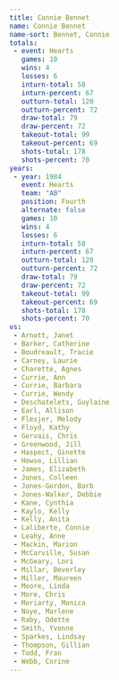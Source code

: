 ```yaml
---
title: Connie Bennet
name: Connie Bennet
name-sort: Bennet, Connie
totals:
 - event: Hearts
   games: 10
   wins: 4
   losses: 6
   inturn-total: 58
   inturn-percent: 67
   outturn-total: 120
   outturn-percent: 72
   draw-total: 79
   draw-percent: 72
   takeout-total: 99
   takeout-percent: 69
   shots-total: 178
   shots-percent: 70
years:
 - year: 1984
   event: Hearts
   team: "AB"
   position: Fourth
   alternate: false
   games: 10
   wins: 4
   losses: 6
   inturn-total: 58
   inturn-percent: 67
   outturn-total: 120
   outturn-percent: 72
   draw-total: 79
   draw-percent: 72
   takeout-total: 99
   takeout-percent: 69
   shots-total: 178
   shots-percent: 70
vs:
 - Arnott, Janet
 - Barker, Catherine
 - Boudreault, Tracie
 - Carney, Laurie
 - Charette, Agnes
 - Currie, Ann
 - Currie, Barbara
 - Currie, Wendy
 - Deschatelets, Guylaine
 - Earl, Allison
 - Flesjer, Melody
 - Floyd, Kathy
 - Gervais, Chris
 - Greenwood, Jill
 - Haspect, Ginette
 - Howse, Lillian
 - James, Elizabeth
 - Jones, Colleen
 - Jones-Gordon, Barb
 - Jones-Walker, Debbie
 - Kane, Cynthia
 - Kaylo, Kelly
 - Kelly, Anita
 - Laliberte, Connie
 - Leahy, Anne
 - Mackin, Marion
 - McCarville, Susan
 - McGeary, Lori
 - Millar, Beverley
 - Miller, Maureen
 - Moore, Linda
 - More, Chris
 - Moriarty, Monica
 - Noye, Marlene
 - Raby, Odette
 - Smith, Yvonne
 - Sparkes, Lindsay
 - Thompson, Gillian
 - Todd, Fran
 - Webb, Corine
---
```


